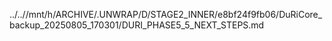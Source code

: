 ../..//mnt/h/ARCHIVE/.UNWRAP/D/STAGE2_INNER/e8bf24f9fb06/DuRiCore_backup_20250805_170301/DURI_PHASE5_5_NEXT_STEPS.md